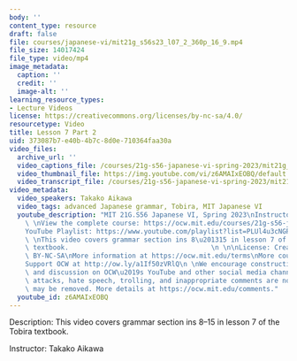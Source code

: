 ```yaml
---
body: ''
content_type: resource
draft: false
file: courses/japanese-vi/mit21g_s56s23_l07_2_360p_16_9.mp4
file_size: 14017424
file_type: video/mp4
image_metadata:
  caption: ''
  credit: ''
  image-alt: ''
learning_resource_types:
- Lecture Videos
license: https://creativecommons.org/licenses/by-nc-sa/4.0/
resourcetype: Video
title: Lesson 7 Part 2
uid: 373087b7-e40b-4b7c-8d0e-710364faa30a
video_files:
  archive_url: ''
  video_captions_file: /courses/21g-s56-japanese-vi-spring-2023/mit21g_s56s23_l07_2_captions.vtt
  video_thumbnail_file: https://img.youtube.com/vi/z6AMAIxEOBQ/default.jpg
  video_transcript_file: /courses/21g-s56-japanese-vi-spring-2023/mit21g_s56s23_l07_2_transcript.pdf
video_metadata:
  video_speakers: Takako Aikawa
  video_tags: advanced Japanese grammar, Tobira, MIT Japanese VI
  youtube_description: "MIT 21G.S56 Japanese VI, Spring 2023\nInstructor: Takako Aikawa\n\
    \ \nView the complete course: https://ocw.mit.edu/courses/21g-s56-japanese-vi-spring-2023\n\
    YouTube Playlist: https://www.youtube.com/playlist?list=PLUl4u3cNGP62Mr5APSizHgFa0hRiWgPln\n\
    \ \nThis video covers grammar section ins 8\u201315 in lesson 7 of the Tobira\
    \ textbook.                                    \n \n\nLicense: Creative Commons\
    \ BY-NC-SA\nMore information at https://ocw.mit.edu/terms\nMore courses at https://ocw.mit.edu\n\
    Support OCW at http://ow.ly/a1If50zVRlQ\n \nWe encourage constructive comments\
    \ and discussion on OCW\u2019s YouTube and other social media channels. Personal\
    \ attacks, hate speech, trolling, and inappropriate comments are not allowed and\
    \ may be removed. More details at https://ocw.mit.edu/comments."
  youtube_id: z6AMAIxEOBQ
---
```

Description: This video covers grammar section ins 8–15 in lesson 7 of the Tobira textbook.

Instructor: Takako Aikawa